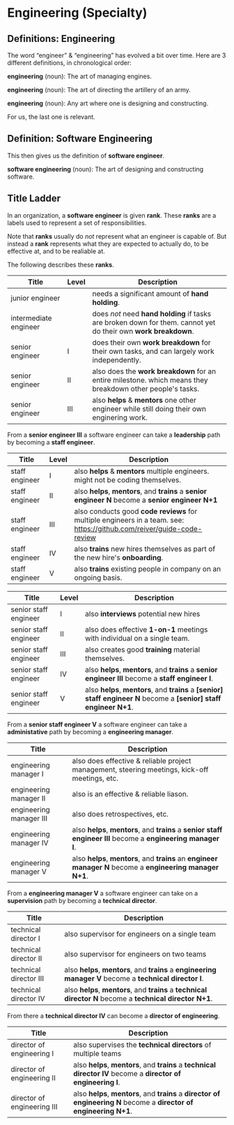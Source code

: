 # Engineering (Specialty)

## Definitions: Engineering

The word “engineer” & “engineering” has evolved a bit over time.
Here are 3 different definitions, in chronological order:

**engineering** (noun): The art of managing engines.

**engineering** (noun): The art of directing the artillery of an army.

**engineering** (noun): Any art where one is designing and constructing.

For us, the last one is relevant.

## Definition: Software Engineering

This then gives us the definition of **software engineer**.

**software engineering** (noun): The art of designing and constructing software.

## Title Ladder

In an organization, a **software engineer** is given **rank**.
These **ranks** are a labels used to represent a set of responsibilities.

Note that **ranks** usually do _not_ represent what an engineer is capable of.
But instead a **rank** represents what they are expected to actually do, to be effective at, and to be realiable at.

The following describes these **ranks**.


| Title                 | Level | Description                                                                                                     |
|-----------------------|-------|-----------------------------------------------------------------------------------------------------------------|
| junior engineer       |       | needs a significant amount of **hand holding**.                                                                 |
| intermediate engineer |       | does _not_ need **hand holding** if tasks are broken down for them. cannot yet do their own **work breakdown**. |
| senior engineer       | Ⅰ     | does their own **work breakdown** for their own tasks, and can largely work independently.                      |
| senior engineer       | Ⅱ     |  also does the **work breakdown** for an entire milestone. which means they breakdown other people's tasks.      |
| senior engineer       | Ⅲ     | also **helps** & **mentors** one other engineer while still doing their own enginering work.                    |

From a **senior engineer Ⅲ** a software engineer can take a **leadership** path by becoming a **staff engineer**.

| Title            | Level | Description                                                                                                             |
|------------------|-------|-------------------------------------------------------------------------------------------------------------------------|
| staff engineer   | Ⅰ | also **helps** & **mentors** multiple engineers. might not be coding themselves.                                       |
| staff engineer   | Ⅱ | also **helps**, **mentors**, and **trains** a **senior engineer N** become a **senior engineer N+1**                   |
| staff engineer   | Ⅲ | also conducts good **code reviews** for multiple engineers in a team. see: https://github.com/reiver/guide-code-review |
| staff engineer   | Ⅳ | also **trains** new hires themselves as part of the new hire's **onboarding**.                                         |
| staff engineer   | Ⅴ | also **trains** existing people in company on an ongoing basis.                                                        |

| Title                   | Level | Description                                                                                                |
|-------------------------|-------|------------------------------------------------------------------------------------------------------------|
| senior staff engineer   | Ⅰ    | also **interviews** potential new hires                                                                   |
| senior staff engineer   | Ⅱ    | also does effective **1-on-1** meetings with individual on a single team.                                 |
| senior staff engineer   | Ⅲ    | also creates good **training** material themselves.                                                       |
| senior staff engineer   | Ⅳ    | also **helps**, **mentors**, and **trains** a **senior engineer Ⅲ** become a **staff engineer Ⅰ**.       |
| senior staff engineer   | Ⅴ    | also **helps**, **mentors**, and **trains** a **[senior] staff engineer N** become a **[senior] staff engineer N+1**. |

From a **senior staff engineer Ⅴ** a software engineer can take a **administative** path by becoming a **engineering manager**.

| Title                 | Description                                                                                                     |
|-----------------------|-----------------------------------------------------------------------------------------------------------------|
| engineering manager Ⅰ | also does effective & reliable project management, steering meetings, kick-off meetings, etc.                  |
| engineering manager Ⅱ | also is an effective & reliable liason.                                                                        |
| engineering manager Ⅲ | also does retrospectives, etc.                                                                                 |
| engineering manager Ⅳ | also **helps**, **mentors**, and **trains** a **senior staff engineer Ⅲ** become a **engineering manager Ⅰ**. |
| engineering manager Ⅴ | also **helps**, **mentors**, and **trains** an **engineer manager N** become a **engineering manager N+1**.    |


From a **engineering manager Ⅴ** a software engineer can take on a **supervision** path by becoming a **technical director**.

| Title                 | Description                                                                                               |
|-----------------------|-----------------------------------------------------------------------------------------------------------|
| technical director Ⅰ | also supervisor for engineers on a single team                                                             |
| technical director Ⅱ | also supervisor for engineers on two teams                                                                 |
| technical director Ⅲ | also **helps**, **mentors**, and **trains** a **engineering manager Ⅴ** become a **technical director Ⅰ**.  |
| technical director Ⅳ | also **helps**, **mentors**, and **trains** a **technical director N** become a **technical director N+1**.    |


From there a **technical director Ⅳ** can become a **director of engineering**.

| Title                     | Description                                                                                                          |
|---------------------------|----------------------------------------------------------------------------------------------------------------------|
| director of engineering Ⅰ | also supervises the **technical directors** of multiple teams                                                        |
| director of engineering Ⅱ | also **helps**, **mentors**, and **trains** a **technical director Ⅳ** become a **director of engineering Ⅰ**.      |
| director of engineering Ⅲ | also **helps**, **mentors**, and **trains** a **director of engineering N** become a **director of engineering N+1**. |

